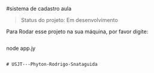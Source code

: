 #sistema de cadastro aula

> Status do projeto: Em desenvolvimento

Para Rodar esse projeto na sua máquina, por favor digite:

```

```
node app.jy
```

# USJT---Phyton-Rodrigo-Snataguida
